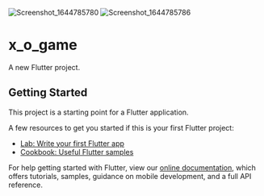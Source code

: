 ![Screenshot_1644785780](https://user-images.githubusercontent.com/60196149/153774740-963da1f5-c919-41e2-8472-7d8b16264aa1.png)
![Screenshot_1644785786](https://user-images.githubusercontent.com/60196149/153774744-ab65676d-3c14-4314-ba72-dc73a95452be.png)
# x_o_game

A new Flutter project.

## Getting Started

This project is a starting point for a Flutter application.

A few resources to get you started if this is your first Flutter project:

- [Lab: Write your first Flutter app](https://flutter.dev/docs/get-started/codelab)
- [Cookbook: Useful Flutter samples](https://flutter.dev/docs/cookbook)

For help getting started with Flutter, view our
[online documentation](https://flutter.dev/docs), which offers tutorials,
samples, guidance on mobile development, and a full API reference.
